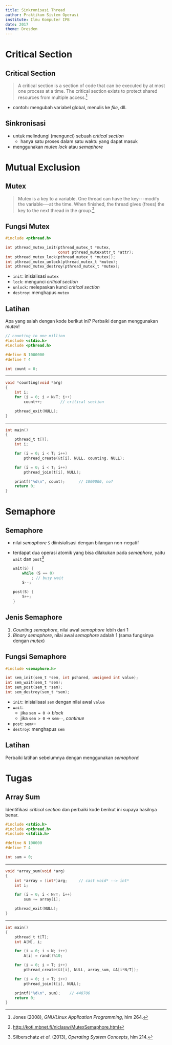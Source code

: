 ```yaml
---
title: Sinkronisasi Thread
author: Praktikum Sistem Operasi
institute: Ilmu Komputer IPB
date: 2017
theme: Dresden
---
```


# Critical Section

## Critical Section

> A critical section is a section of code that can be executed by at most one process at a time.
> The critical section exists to protect shared resources from multiple access.[^critsec]

- contoh: mengubah variabel global, menulis ke *file*, dll.

[^critsec]: Jones (2008), *GNU/Linux Application Programming*, hlm 264.


## Sinkronisasi

- untuk melindungi (mengunci) sebuah *critical section*
    - hanya satu proses dalam satu waktu yang dapat masuk
- menggunakan *mutex lock* atau *semaphore*




# Mutual Exclusion

## Mutex

> Mutex is a key to a variable.
> One thread can have the key---modify the variable---at the time.
> When finished, the thread gives (frees) the key to the next thread in the group.[^mutex]

[^mutex]: <http://koti.mbnet.fi/niclasw/MutexSemaphore.html>


## Fungsi Mutex

~~~c
#include <pthread.h>

int pthread_mutex_init(pthread_mutex_t *mutex,
                       const pthread_mutexattr_t *attr);
int pthread_mutex_lock(pthread_mutex_t *mutex));
int pthread_mutex_unlock(pthread_mutex_t *mutex);
int pthread_mutex_destroy(pthread_mutex_t *mutex);
~~~

- `init`: inisialisasi `mutex`
- `lock`: mengunci *critical section*
- `unlock`: melepaskan kunci *critical section*
- `destroy`: menghapus `mutex`

## Latihan

Apa yang salah dengan kode berikut ini? Perbaiki dengan menggunakan *mutex*!

~~~c
// counting to one million
#include <stdio.h>
#include <pthread.h>

#define N 1000000
#define T 4

int count = 0;
~~~

---

~~~c
void *counting(void *arg)
{
    int i;
    for (i = 0; i < N/T; i++)
        count++;        // critical section

    pthread_exit(NULL);
}
~~~

---

~~~c
int main()
{
    pthread_t t[T];
    int i;

    for (i = 0; i < T; i++)
        pthread_create(&t[i], NULL, counting, NULL);

    for (i = 0; i < T; i++)
        pthread_join(t[i], NULL);

    printf("%d\n", count);      // 1000000, no?
    return 0;
}
~~~


# Semaphore

## Semaphore

- nilai *semaphore* `S` diinisialisasi dengan bilangan non-negatif
- terdapat dua operasi atomik yang bisa dilakukan pada *semaphore*, yaitu `wait` dan `post`[^sem]

    ~~~c
    wait(S) {
        while (S == 0)
            ; // busy wait
        S--;

    post(S) {
        S++;
    }
    ~~~

[^sem]: Silberschatz *et al.* (2013), *Operating System Concepts*, hlm 214.


## Jenis Semaphore

1. *Counting semaphore*, nilai awal *semaphore* lebih dari 1
2. *Binary semaphore*, nilai awal *semaphore* adalah 1 (sama fungsinya dengan *mutex*)

## Fungsi Semaphore

~~~c
#include <semaphore.h>

int sem_init(sem_t *sem, int pshared, unsigned int value);
int sem_wait(sem_t *sem);
int sem_post(sem_t *sem);
int sem_destroy(sem_t *sem);
~~~

- `init`: inisialisasi `sem` dengan nilai awal `value`
- `wait`:
    - jika `sem = 0` &rarr; *block*
    - jika `sem > 0` &rarr; `sem--`, *continue*
- `post`: `sem++`
- `destroy`: menghapus `sem`

## Latihan

Perbaiki latihan sebelumnya dengan menggunakan *semaphore*!


# Tugas

## Array Sum

Identifikasi *critical section* dan perbaiki kode berikut ini supaya hasilnya benar.

~~~c
#include <stdio.h>
#include <pthread.h>
#include <stdlib.h>

#define N 100000
#define T 4

int sum = 0;
~~~

---

~~~c
void *array_sum(void *arg)
{
    int *array = (int*)arg;     // cast void* --> int*
    int i;

    for (i = 0; i < N/T; i++)
        sum += array[i];

    pthread_exit(NULL);
}
~~~

---

~~~c
int main()
{
    pthread_t t[T];
    int A[N], i;

    for (i = 0; i < N; i++)
        A[i] = rand()%10;

    for (i = 0; i < T; i++)
        pthread_create(&t[i], NULL, array_sum, &A[i*N/T]);

    for (i = 0; i < T; i++)
        pthread_join(t[i], NULL);

    printf("%d\n", sum);    // 448706
    return 0;
}
~~~
